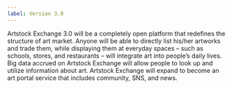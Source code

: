 ```yaml
---
label: Version 3.0
---
```

Artstock Exchange 3.0 will be a completely open platform that redefines the structure of art market. Anyone will be able to directly list his/her artworks and trade them, while displaying them at everyday spaces – such as schools, stores, and restaurants – will integrate art into people’s daily lives. Big data accrued on Artstock Exchange will allow people to look up and utilize information about art. Artstock Exchange will expand to become an art portal service that includes community, SNS, and news.